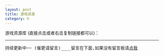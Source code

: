 ```yaml
---
layout: post
title: 游戏资源
category: h
---
```


游戏资源库 (直接点击或者右击复制链接都可以)：


-----------
	
<pre id="prexx1">持续更新中~~ (催更请留言)____留言在下面,如果没有留言板请<a href="/jekyll_warehouse/posts/Game-resources.html">点我</a></pre>

